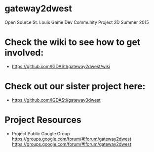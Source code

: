 # gateway2dwest
Open Source St. Louis Game Dev Community Project 2D Summer 2015

# Check the wiki to see how to get involved:
* https://github.com/IGDAStl/gateway2dwest/wiki

# Check out our sister project here:
* https://github.com/IGDAStl/gateway3dwest

# Project Resources
* Project Public Google Group https://groups.google.com/forum/#!forum/gateway2dwest https://groups.google.com/forum/#!forum/gateway2dwest

